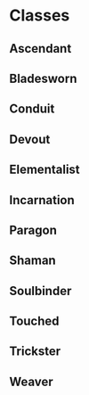 # Classes

## Ascendant
## Bladesworn
## Conduit
## Devout
## Elementalist
## Incarnation
## Paragon
## Shaman
## Soulbinder
## Touched
## Trickster
## Weaver

